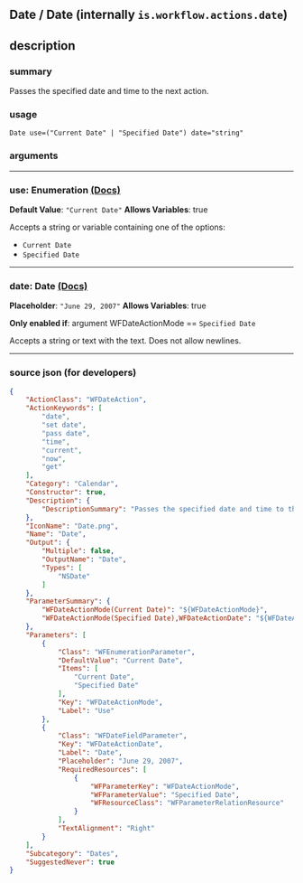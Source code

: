 
## Date / Date (internally `is.workflow.actions.date`)


## description

### summary

Passes the specified date and time to the next action.


### usage
```
Date use=("Current Date" | "Specified Date") date="string"
```

### arguments

---

### use: Enumeration [(Docs)](https://pfgithub.github.io/shortcutslang/gettingstarted#enum-select-field)
**Default Value**: `"Current Date"`
**Allows Variables**: true



Accepts a string 
or variable
containing one of the options:

- `Current Date`
- `Specified Date`

---

### date: Date [(Docs)](https://pfgithub.github.io/shortcutslang/gettingstarted#text-field)
**Placeholder**: `"June 29, 2007"`
**Allows Variables**: true

**Only enabled if**: argument WFDateActionMode == `Specified Date`

Accepts a string 
or text
with the text. Does not allow newlines.

---

### source json (for developers)

```json
{
	"ActionClass": "WFDateAction",
	"ActionKeywords": [
		"date",
		"set date",
		"pass date",
		"time",
		"current",
		"now",
		"get"
	],
	"Category": "Calendar",
	"Constructor": true,
	"Description": {
		"DescriptionSummary": "Passes the specified date and time to the next action."
	},
	"IconName": "Date.png",
	"Name": "Date",
	"Output": {
		"Multiple": false,
		"OutputName": "Date",
		"Types": [
			"NSDate"
		]
	},
	"ParameterSummary": {
		"WFDateActionMode(Current Date)": "${WFDateActionMode}",
		"WFDateActionMode(Specified Date),WFDateActionDate": "${WFDateActionMode} ${WFDateActionDate}"
	},
	"Parameters": [
		{
			"Class": "WFEnumerationParameter",
			"DefaultValue": "Current Date",
			"Items": [
				"Current Date",
				"Specified Date"
			],
			"Key": "WFDateActionMode",
			"Label": "Use"
		},
		{
			"Class": "WFDateFieldParameter",
			"Key": "WFDateActionDate",
			"Label": "Date",
			"Placeholder": "June 29, 2007",
			"RequiredResources": [
				{
					"WFParameterKey": "WFDateActionMode",
					"WFParameterValue": "Specified Date",
					"WFResourceClass": "WFParameterRelationResource"
				}
			],
			"TextAlignment": "Right"
		}
	],
	"Subcategory": "Dates",
	"SuggestedNever": true
}
```
